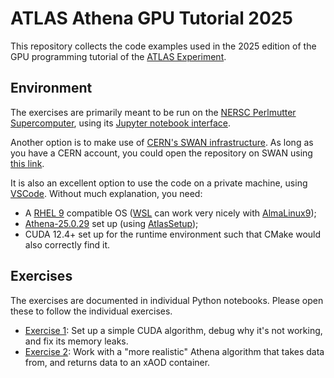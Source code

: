 # ATLAS Athena GPU Tutorial 2025

This repository collects the code examples used in the 2025 edition of the
GPU programming tutorial of the [ATLAS Experiment](https://atlas.cern/).

## Environment

The exercises are primarily meant to be run on the
[NERSC Perlmutter Supercomputer](https://docs.nersc.gov/systems/perlmutter/architecture/),
using its [Jupyter notebook interface](https://jupyter.nersc.gov/).

Another option is to make use of
[CERN's SWAN infrastructure](https://swan.cern.ch/). As long as you have a
CERN account, you could open the repository on SWAN using
[this link](https://cern.ch/swanserver/cgi-bin/go/?projurl=https://github.com/krasznaa/atlas-athena-gpu-tutorial-2025.git).

It is also an excellent option to use the code on a private machine, using
[VSCode](https://code.visualstudio.com/). Without much explanation, you need:
  - A [RHEL 9](https://docs.redhat.com/fr/documentation/red_hat_enterprise_linux/9)
    compatible OS ([WSL](https://learn.microsoft.com/en-us/windows/wsl/install)
    can work very nicely with
    [AlmaLinux9](https://apps.microsoft.com/store/detail/almalinux-9/9P5RWLM70SN9));
  - [Athena-25.0.29](https://gitlab.cern.ch/atlas/athena/-/tags/release%2F25.0.29)
    set up (using
    [AtlasSetup](https://twiki.cern.ch/twiki/bin/view/AtlasComputing/AtlasSetupReference));
  - CUDA 12.4+ set up for the runtime environment such that CMake would also
    correctly find it.

## Exercises

The exercises are documented in individual Python notebooks. Please open these
to follow the individual exercises.
  - [Exercise 1](01_CUDA_LinearTransform.ipynb): Set up a simple CUDA algorithm,
    debug why it's not working, and fix its memory leaks.
  - [Exercise 2](02_CUDA_xAODCalib.ipynb): Work with a "more realistic" Athena
    algorithm that takes data from, and returns data to an xAOD container.
